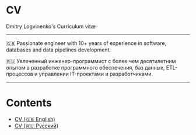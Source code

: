 # CV

Dmitry Logvinenko's Curriculum vitæ

---

🇬🇧 Passionate engineer with 10+ years of experience in software, databases and data pipelines development.

🇷🇺 Увлеченный инженер-программист с более чем десятилетним опытом в разработке программного обеспечения, баз данных, ETL-процессов и управлении IT-проектами и разработчиками.

---

# Contents

- [CV (🇬🇧 English)](cv.en.md)
- [CV (🇷🇺 Русский)](cv.ru.md)
